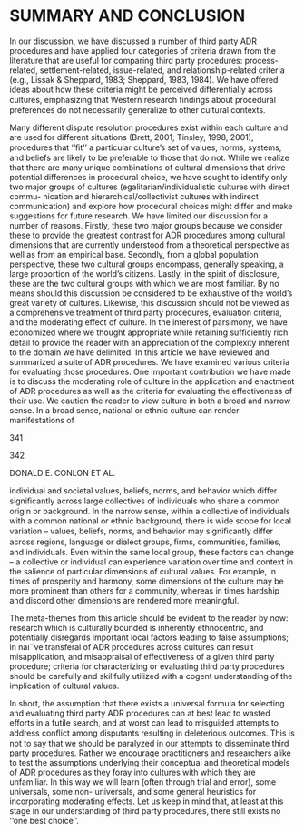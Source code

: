 # SUMMARY AND CONCLUSION

In our discussion, we have discussed a number of third party ADR procedures and have applied four categories of criteria drawn from the literature that are useful for comparing third party procedures: process- related, settlement-related, issue-related, and relationship-related criteria (e.g., Lissak & Sheppard, 1983; Sheppard, 1983, 1984). We have offered ideas about how these criteria might be perceived differentially across cultures, emphasizing that Western research ﬁndings about procedural preferences do not necessarily generalize to other cultural contexts.

Many different dispute resolution procedures exist within each culture and are used for different situations (Brett, 2001; Tinsley, 1998, 2001), procedures that ‘‘ﬁt’’ a particular culture’s set of values, norms, systems, and beliefs are likely to be preferable to those that do not. While we realize that there are many unique combinations of cultural dimensions that drive potential differences in procedural choice, we have sought to identify only two major groups of cultures (egalitarian/individualistic cultures with direct commu- nication and hierarchical/collectivist cultures with indirect communication) and explore how procedural choices might differ and make suggestions for future research. We have limited our discussion for a number of reasons. Firstly, these two major groups because we consider these to provide the greatest contrast for ADR procedures among cultural dimensions that are currently understood from a theoretical perspective as well as from an empirical base. Secondly, from a global population perspective, these two cultural groups encompass, generally speaking, a large proportion of the world’s citizens. Lastly, in the spirit of disclosure, these are the two cultural groups with which we are most familiar. By no means should this discussion be considered to be exhaustive of the world’s great variety of cultures. Likewise, this discussion should not be viewed as a comprehensive treatment of third party procedures, evaluation criteria, and the moderating effect of culture. In the interest of parsimony, we have economized where we thought appropriate while retaining sufﬁciently rich detail to provide the reader with an appreciation of the complexity inherent to the domain we have delimited. In this article we have reviewed and summarized a suite of ADR procedures. We have examined various criteria for evaluating those procedures. One important contribution we have made is to discuss the moderating role of culture in the application and enactment of ADR procedures as well as the criteria for evaluating the effectiveness of their use. We caution the reader to view culture in both a broad and narrow sense. In a broad sense, national or ethnic culture can render manifestations of

341

342

DONALD E. CONLON ET AL.

individual and societal values, beliefs, norms, and behavior which differ signiﬁcantly across large collectives of individuals who share a common origin or background. In the narrow sense, within a collective of individuals with a common national or ethnic background, there is wide scope for local variation – values, beliefs, norms, and behavior may signiﬁcantly differ across regions, language or dialect groups, ﬁrms, communities, families, and individuals. Even within the same local group, these factors can change – a collective or individual can experience variation over time and context in the salience of particular dimensions of cultural values. For example, in times of prosperity and harmony, some dimensions of the culture may be more prominent than others for a community, whereas in times hardship and discord other dimensions are rendered more meaningful.

The meta-themes from this article should be evident to the reader by now: research which is culturally bounded is inherently ethnocentric, and potentially disregards important local factors leading to false assumptions; in naı¨ve transferal of ADR procedures across cultures can result misapplication, and misappraisal of effectiveness of a given third party procedure; criteria for characterizing or evaluating third party procedures should be carefully and skillfully utilized with a cogent understanding of the implication of cultural values.

In short, the assumption that there exists a universal formula for selecting and evaluating third party ADR procedures can at best lead to wasted efforts in a futile search, and at worst can lead to misguided attempts to address conﬂict among disputants resulting in deleterious outcomes. This is not to say that we should be paralyzed in our attempts to disseminate third party procedures. Rather we encourage practitioners and researchers alike to test the assumptions underlying their conceptual and theoretical models of ADR procedures as they foray into cultures with which they are unfamiliar. In this way we will learn (often through trial and error), some universals, some non- universals, and some general heuristics for incorporating moderating effects. Let us keep in mind that, at least at this stage in our understanding of third party procedures, there still exists no ‘‘one best choice’’.